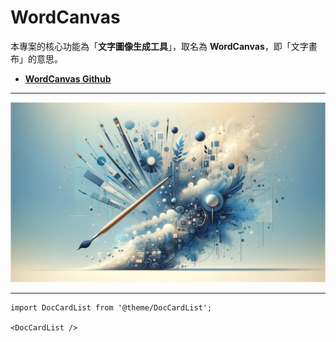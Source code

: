 # WordCanvas

本專案的核心功能為「**文字圖像生成工具**」，取名為 **WordCanvas**，即「文字畫布」的意思。

- [**WordCanvas Github**](https://github.com/DocsaidLab/WordCanvas)

---

![title](./resources/title.jpg)

---

```mdx-code-block
import DocCardList from '@theme/DocCardList';

<DocCardList />
```
